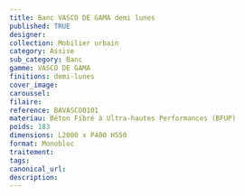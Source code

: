 ```yaml
---
title: Banc VASCO DE GAMA demi lunes
published: TRUE
designer: 
collection: Mobilier urbain
category: Assise
sub_category: Banc
gamme: VASCO DE GAMA
finitions: demi-lunes
cover_image: 
caroussel: 
filaire: 
reference: BAVASCO0101
materiau: Béton Fibré à Ultra-hautes Performances (BFUP)
poids: 183
dimensions: L2000 x P400 H550
format: Monobloc
traitement: 
tags: 
canonical_url: 
description: 
---
```


